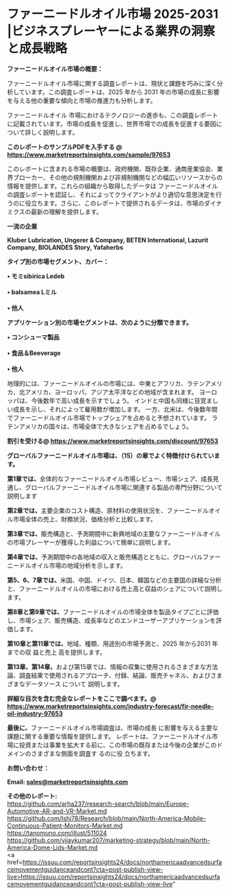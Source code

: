 # ファーニードルオイル市場 2025-2031 |ビジネスプレーヤーによる業界の洞察と成長戦略

<strong><b>ファーニードルオイル市場の概要：</b></strong>

ファーニードルオイル市場に関する調査レポートは、現状と課題を巧みに深く分析しています。この調査レポートは、2025 年から 2031 年の市場の成長に影響を与える他の重要な傾向と市場の推進力も分析します。

ファーニードルオイル 市場におけるテクノロジーの進歩も、この調査レポートに記載されています。市場の成長を促進し、世界市場での成長を促進する要因について詳しく説明します。

<strong>このレポートのサンプルPDFを入手する @ <a href=https://www.marketreportsinsights.com/sample/97653>https://www.marketreportsinsights.com/sample/97653</a></strong>

このレポートに含まれる市場の概要は、政府機関、既存企業、通商産業協会、業界ブローカー、その他の規制機関および非規制機関などの幅広いリソースからの情報を提供します。これらの組織から取得したデータは ファーニードルオイル の調査レポートを認証し、それによってクライアントがより適切な意思決定を行うのに役立ちます。さらに、このレポートで提供されるデータは、市場のダイナミクスの最新の理解を提供します。

<strong>一流の企業</strong>

<strong><b>Kluber Lubrication, Ungerer & Company, BETEN International, Lazurit Company, BIOLANDES Story, Yafaherbs</b></strong>

<strong><b>タイプ別の市場セグメント、カバー：</b></strong>

<strong>• モミsibirica Ledeb<br><br>• balsamea Lミル<br><br>• 他人</strong>

<strong><b>アプリケーション別の市場セグメントは、次のように分類できます。</b></strong>

<strong>• コンシューマ製品<br><br>• 食品＆Beeverage<br><br>• 他人</strong>

 地理的には、ファーニードルオイルの市場には、中東とアフリカ、ラテンアメリカ、北アメリカ、ヨーロッパ、アジア太平洋などの地域が含まれます。 ヨーロッパは、今後数年で高い成長を示すでしょう。 インドと中国も同様に目覚ましい成長を示し、それによって雇用数が増加します。 一方、北米は、今後数年間でファーニードルオイル市場でトップシェアを占めると予想されています。 ラテンアメリカの国々は、市場全体で大きなシェアを占めるでしょう。

<strong>割引を受ける@ <a href=https://www.marketreportsinsights.com/discount/97653>https://www.marketreportsinsights.com/discount/97653</a></strong>

<strong><b>グローバルファーニードルオイル市場は、（15）の章でよく特徴付けられています。</b></strong>

<strong><b>第</b></strong><strong><b>1章では、</b></strong>全体的なファーニードルオイル市場レビュー、市場シェア、成長見通し、グローバルファーニードルオイル市場に関連する製品の専門分野について説明します

<strong><b>第2章では、</b></strong>主要企業のコスト構造、原材料の使用状況を、ファーニードルオイル市場全体の売上、財務状況、価格分析と比較します。

<strong><b>第3章では、</b></strong>販売構造と、予測期間中に新興地域の主要なファーニードルオイルの市場プレーヤーが獲得した利益について簡単に説明します。

<strong><b>第4章では、</b></strong>予測期間中の各地域の収入と販売構造とともに、グローバルファーニードルオイル市場の地域分析を示します。

<strong><b>第5、6、7章では、</b></strong>米国、中国、ドイツ、日本、韓国などの主要国の詳細な分析と、ファーニードルオイルの市場における売上高と収益のシェアについて説明します。

<strong><b>第8章と第9章では、</b></strong>ファーニードルオイルの市場全体を製品タイプごとに評価し、市場シェア、販売構造、成長率などのエンドユーザーアプリケーションを評価します。

<strong><b>第10章と第11章では、</b></strong>地域、種類、用途別の市場予測と、2025 年から2031 年までの収 益と売上 高を提供します。

<strong><b>第13章、第14章、</b></strong>および第15章では、情報の収集に使用されるさまざまな方法論、調査結果で使用されるアプローチ、付録、結論、販売チャネル、およびさまざまなデータソース について 説明します。

<strong>詳細な目次を含む完全なレポートをここで調べます。@ <a href=https://www.marketreportsinsights.com/industry-forecast/fir-needle-oil-industry-97653>https://www.marketreportsinsights.com/industry-forecast/fir-needle-oil-industry-97653</a></strong>

<strong><b>最後に、</b></strong>ファーニードルオイル市場調査は、市場の成長 に影響を</a>与える主要な課題に関する重要な情報を提供します。 レポートは、ファーニードルオイル市場に投資または事業を拡大する前に、この市場の既存または今後の企業がこのドメインのさまざまな側面を調査す るのに役 立ちます。

<strong><b>お問い合わせ：</b></strong>

<strong>Email: </strong><a href=mailto:sales@marketreportsinsights.com><strong>sales@marketreportsinsights.com</strong></a>

<strong>その他のレポート:</strong>
<br>
<a href=https://github.com/arha237/research-search/blob/main/Europe-Automotive-AR-and-VR-Market.md>https://github.com/arha237/research-search/blob/main/Europe-Automotive-AR-and-VR-Market.md</a>
<br>
<a href=https://github.com/Ishi78/Research/blob/main/North-America-Mobile-Continuous-Patient-Monitors-Market.md>https://github.com/Ishi78/Research/blob/main/North-America-Mobile-Continuous-Patient-Monitors-Market.md</a>
<br>
<a href=https://tanomuno.com/illust/511024>https://tanomuno.com/illust/511024</a>
<br>
<a href=https://github.com/vijaykumar207/marketing-strategy/blob/main/North-America-Dome-Lids-Market.md>https://github.com/vijaykumar207/marketing-strategy/blob/main/North-America-Dome-Lids-Market.md</a>
<br>
<a href=https://issuu.com/reportsinsights24/docs/northamericaadvancedsurfacemovementguidanceandcont?cta=post-publish-view-live>https://issuu.com/reportsinsights24/docs/northamericaadvancedsurfacemovementguidanceandcont?cta=post-publish-view-live</a>"
